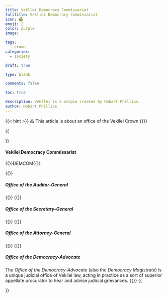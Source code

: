 ```yaml
---
title: Vekllei Democracy Commissariat 
fulltitle: Vekllei Democracy Commissariat 
icon: 🗳️
emoji: Ζ
color: purple
image: 

tags: 
  - crown
categories:
  - society

draft: true

type: blank

comments: false

toc: true

description: Vekllei is a utopia created by Hobart Phillips.
author: Hobart Phillips
---
```

{{< hint >}}
߷ This article is about an office of the Vekllei Crown
{{</hint>}}

{{<section>}}
#### Vekllei Democracy Commissariat 
{{<boxtag teal>}}DEMCOM{{</boxtag>}}

{{<outline>}}
##### Office of the Auditor-General
{{</outline>}}
{{<outline>}}
##### Office of the Secretary-General
{{</outline>}}
{{<outline>}}
##### Office of the Attorney-General
{{</outline>}}
{{<outline>}}
##### Office of the Democracy-Advocate

The *Office of the Democracy-Advocate* (also the *Democracy Magistrate*) is a unique judicial office of Vekllei law, acting in practice as a sort of superior appellate procurator to hear and advise judicial grievances.
{{</outline>}}
{{</section>}}